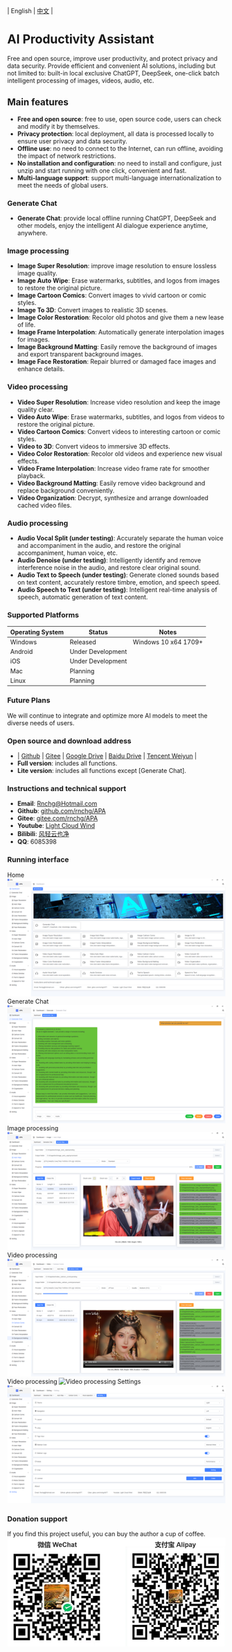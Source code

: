 | English | [中文](README.zh-CN.md) |

# AI Productivity Assistant
Free and open source, improve user productivity, and protect privacy and data security. Provide efficient and convenient AI solutions, including but not limited to: built-in local exclusive ChatGPT, DeepSeek, one-click batch intelligent processing of images, videos, audio, etc.

## Main features
- **Free and open source**: free to use, open source code, users can check and modify it by themselves.
- **Privacy protection**: local deployment, all data is processed locally to ensure user privacy and data security.
- **Offline use**: no need to connect to the Internet, can run offline, avoiding the impact of network restrictions.
- **No installation and configuration**: no need to install and configure, just unzip and start running with one click, convenient and fast.
- **Multi-language support**: support multi-language internationalization to meet the needs of global users.

### Generate Chat
- **Generate Chat**: provide local offline running ChatGPT, DeepSeek and other models, enjoy the intelligent AI dialogue experience anytime, anywhere.

### Image processing
- **Image Super Resolution**: improve image resolution to ensure lossless image quality.
- **Image Auto Wipe**: Erase watermarks, subtitles, and logos from images to restore the original picture.
- **Image Cartoon Comics**: Convert images to vivid cartoon or comic styles.
- **Image To 3D**: Convert images to realistic 3D scenes.
- **Image Color Restoration**: Recolor old photos and give them a new lease of life.
- **Image Frame Interpolation**: Automatically generate interpolation images for images.
- **Image Background Matting**: Easily remove the background of images and export transparent background images.
- **Image Face Restoration**: Repair blurred or damaged face images and enhance details.

### Video processing
- **Video Super Resolution**: Increase video resolution and keep the image quality clear.
- **Video Auto Wipe**: Erase watermarks, subtitles, and logos from videos to restore the original picture.
- **Video Cartoon Comics**: Convert videos to interesting cartoon or comic styles.
- **Video to 3D**: Convert videos to immersive 3D effects.
- **Video Color Restoration**: Recolor old videos and experience new visual effects.
- **Video Frame Interpolation**: Increase video frame rate for smoother playback.
- **Video Background Matting**: Easily remove video background and replace background conveniently.
- **Video Organization**: Decrypt, synthesize and arrange downloaded cached video files.

### Audio processing
- **Audio Vocal Split (under testing)**: Accurately separate the human voice and accompaniment in the audio, and restore the original accompaniment, human voice, etc.
- **Audio Denoise (under testing)**: Intelligently identify and remove interference noise in the audio, and restore clear original sound.
- **Audio Text to Speech (under testing)**: Generate cloned sounds based on text content, accurately restore timbre, emotion, and speech speed.
- **Audio Speech to Text (under testing)**: Intelligent real-time analysis of speech, automatic generation of text content.

### Supported Platforms
|Operating System|Status|Notes|
|---|---|---|
|Windows|Released|Windows 10 x64 1709+|
|Android|Under Development||
|iOS|Under Development||
|Mac|Planning||
|Linux|Planning||

### Future Plans
We will continue to integrate and optimize more AI models to meet the diverse needs of users.

### Open source and download address
- | [Github](https://github.com/rnchg/apa/releases/latest) | [Gitee](https://gitee.com/rnchg/apa/releases/latest) | [Google Drive](https://drive.google.com/drive/folders/1WgallXe2G0jo0fKyFYWFnWJLuksqSqWb) | [Baidu Drive](https://pan.baidu.com/s/1k-IBphtLJuXQBSbp2b2Bew?pwd=1234) | [Tencent Weiyun](https://share.weiyun.com/iyKCgmZL) |
- **Full version**: includes all functions.
- **Lite version**: includes all functions except [Generate Chat].

### Instructions and technical support
- **Email**: [Rnchg@Hotmail.com](mailto:Rnchg@Hotmail.com)
- **Github**: [github.com/rnchg/APA](https://github.com/rnchg/APA)
- **Gitee**: [gitee.com/rnchg/APA](https://gitee.com/rnchg/APA)
- **Youtube**: [Light Cloud Wind](https://www.youtube.com/channel/UCHKH3bLpd8giPyr6x5sKGfw)
- **Bilibili**: [风轻云也净](https://space.bilibili.com/478375442)
- **QQ**: 6085398

### Running interface
Home
![Home](.assets/en-US/dashboard.png)
Generate Chat
![Generate Chat](.assets/en-US/gen_chat.png)
Image processing
![Image processing](.assets/en-US/image_auto_wipe.png)
Video processing
![Video processing](.assets/en-US/video_cartoon_comic.png)
Video processing
![Video processing](.assets/en-US/video_super_resolution.png)
Settings
![Settings](.assets/en-US/settings.png)

### Donation support
If you find this project useful, you can buy the author a cup of coffee.
![Donation Support](.assets/donate.png)